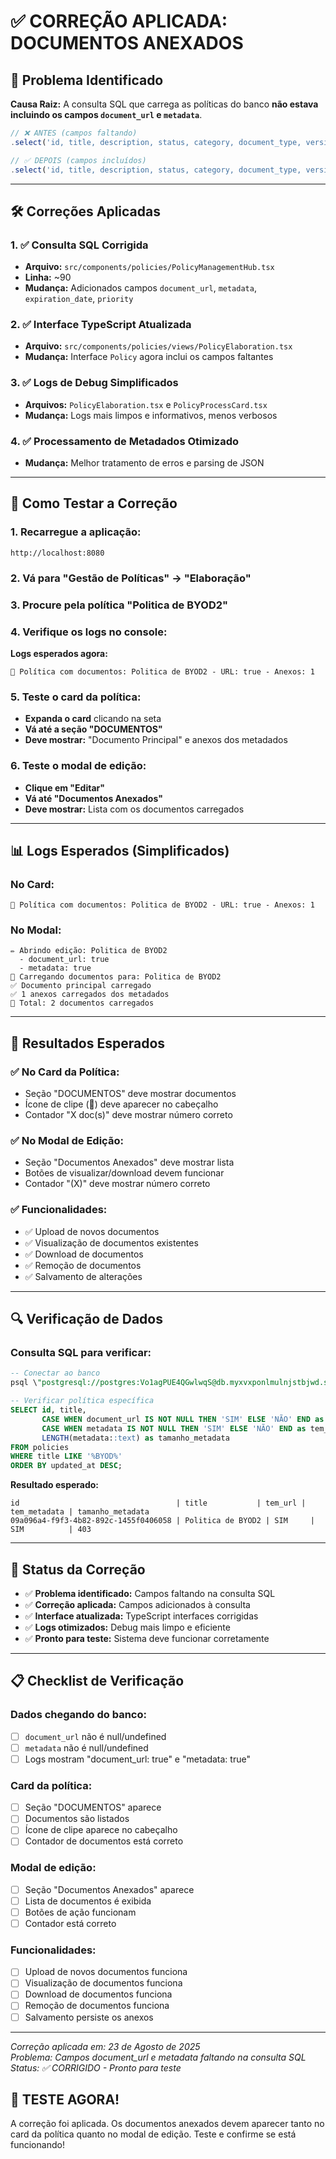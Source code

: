 # ✅ CORREÇÃO APLICADA: DOCUMENTOS ANEXADOS

## 🚨 **Problema Identificado**

**Causa Raiz:** A consulta SQL que carrega as políticas do banco **não estava incluindo os campos `document_url` e `metadata`**.

```javascript
// ❌ ANTES (campos faltando)
.select('id, title, description, status, category, document_type, version, created_at, updated_at, effective_date, review_date, expiry_date, created_by, approved_by, approved_at, owner_id')

// ✅ DEPOIS (campos incluídos)
.select('id, title, description, status, category, document_type, version, created_at, updated_at, effective_date, review_date, expiry_date, created_by, approved_by, approved_at, owner_id, document_url, metadata, expiration_date, priority')
```

---

## 🛠️ **Correções Aplicadas**

### **1. ✅ Consulta SQL Corrigida**
- **Arquivo:** `src/components/policies/PolicyManagementHub.tsx`
- **Linha:** ~90
- **Mudança:** Adicionados campos `document_url`, `metadata`, `expiration_date`, `priority`

### **2. ✅ Interface TypeScript Atualizada**
- **Arquivo:** `src/components/policies/views/PolicyElaboration.tsx`
- **Mudança:** Interface `Policy` agora inclui os campos faltantes

### **3. ✅ Logs de Debug Simplificados**
- **Arquivos:** `PolicyElaboration.tsx` e `PolicyProcessCard.tsx`
- **Mudança:** Logs mais limpos e informativos, menos verbosos

### **4. ✅ Processamento de Metadados Otimizado**
- **Mudança:** Melhor tratamento de erros e parsing de JSON

---

## 🧪 **Como Testar a Correção**

### **1. Recarregue a aplicação:**
```
http://localhost:8080
```

### **2. Vá para \"Gestão de Políticas\" → \"Elaboração\"**

### **3. Procure pela política \"Politica de BYOD2\"**

### **4. Verifique os logs no console:**

**Logs esperados agora:**
```
📄 Política com documentos: Politica de BYOD2 - URL: true - Anexos: 1
```

### **5. Teste o card da política:**
- **Expanda o card** clicando na seta
- **Vá até a seção \"DOCUMENTOS\"**
- **Deve mostrar:** \"Documento Principal\" e anexos dos metadados

### **6. Teste o modal de edição:**
- **Clique em \"Editar\"**
- **Vá até \"Documentos Anexados\"**
- **Deve mostrar:** Lista com os documentos carregados

---

## 📊 **Logs Esperados (Simplificados)**

### **No Card:**
```
📄 Política com documentos: Politica de BYOD2 - URL: true - Anexos: 1
```

### **No Modal:**
```
✏️ Abrindo edição: Politica de BYOD2
  - document_url: true
  - metadata: true
📁 Carregando documentos para: Politica de BYOD2
✅ Documento principal carregado
✅ 1 anexos carregados dos metadados
📁 Total: 2 documentos carregados
```

---

## 🎯 **Resultados Esperados**

### **✅ No Card da Política:**
- Seção \"DOCUMENTOS\" deve mostrar documentos
- Ícone de clipe (📎) deve aparecer no cabeçalho
- Contador \"X doc(s)\" deve mostrar número correto

### **✅ No Modal de Edição:**
- Seção \"Documentos Anexados\" deve mostrar lista
- Botões de visualizar/download devem funcionar
- Contador \"(X)\" deve mostrar número correto

### **✅ Funcionalidades:**
- ✅ Upload de novos documentos
- ✅ Visualização de documentos existentes
- ✅ Download de documentos
- ✅ Remoção de documentos
- ✅ Salvamento de alterações

---

## 🔍 **Verificação de Dados**

### **Consulta SQL para verificar:**
```sql
-- Conectar ao banco
psql \"postgresql://postgres:Vo1agPUE4QGwlwqS@db.myxvxponlmulnjstbjwd.supabase.co:5432/postgres\"

-- Verificar política específica
SELECT id, title, 
       CASE WHEN document_url IS NOT NULL THEN 'SIM' ELSE 'NÃO' END as tem_url,
       CASE WHEN metadata IS NOT NULL THEN 'SIM' ELSE 'NÃO' END as tem_metadata,
       LENGTH(metadata::text) as tamanho_metadata
FROM policies 
WHERE title LIKE '%BYOD%'
ORDER BY updated_at DESC;
```

**Resultado esperado:**
```
id                                   | title           | tem_url | tem_metadata | tamanho_metadata
09a096a4-f9f3-4b82-892c-1455f0406058 | Politica de BYOD2 | SIM     | SIM          | 403
```

---

## 🚀 **Status da Correção**

- ✅ **Problema identificado:** Campos faltando na consulta SQL
- ✅ **Correção aplicada:** Campos adicionados à consulta
- ✅ **Interface atualizada:** TypeScript interfaces corrigidas
- ✅ **Logs otimizados:** Debug mais limpo e eficiente
- ✅ **Pronto para teste:** Sistema deve funcionar corretamente

---

## 📋 **Checklist de Verificação**

### **Dados chegando do banco:**
- [ ] `document_url` não é null/undefined
- [ ] `metadata` não é null/undefined
- [ ] Logs mostram \"document_url: true\" e \"metadata: true\"

### **Card da política:**
- [ ] Seção \"DOCUMENTOS\" aparece
- [ ] Documentos são listados
- [ ] Ícone de clipe aparece no cabeçalho
- [ ] Contador de documentos está correto

### **Modal de edição:**
- [ ] Seção \"Documentos Anexados\" aparece
- [ ] Lista de documentos é exibida
- [ ] Botões de ação funcionam
- [ ] Contador está correto

### **Funcionalidades:**
- [ ] Upload de novos documentos funciona
- [ ] Visualização de documentos funciona
- [ ] Download de documentos funciona
- [ ] Remoção de documentos funciona
- [ ] Salvamento persiste os anexos

---

*Correção aplicada em: 23 de Agosto de 2025*  
*Problema: Campos document_url e metadata faltando na consulta SQL*  
*Status: ✅ CORRIGIDO - Pronto para teste*

## 🎉 **TESTE AGORA!**

A correção foi aplicada. Os documentos anexados devem aparecer tanto no card da política quanto no modal de edição. Teste e confirme se está funcionando!